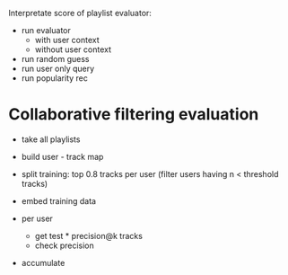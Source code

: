 
Interpretate score of playlist evaluator:
- run evaluator
    - with user context
    - without user context
- run random guess
- run user only query
- run popularity rec




# Collaborative filtering evaluation

- take all playlists
- build user - track map
- split training: top 0.8 tracks per user (filter users having n < threshold tracks)

- embed training data

- per user
    - get test * precision@k tracks
    - check precision
- accumulate
